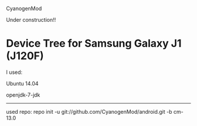 CyanogenMod 

Under construction!!

# Device Tree for Samsung Galaxy J1 (J120F)

I used:

Ubuntu 14.04

openjdk-7-jdk

------

used repo: repo init -u git://github.com/CyanogenMod/android.git -b cm-13.0




